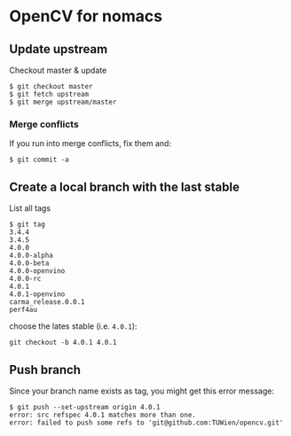 # OpenCV for nomacs

## Update upstream
Checkout master & update
```console
$ git checkout master
$ git fetch upstream
$ git merge upstream/master
```
### Merge conflicts
If you run into merge conflicts, fix them and:
```console
$ git commit -a
```

## Create a local branch with the last stable
List all tags
```console
$ git tag
3.4.4
3.4.5
4.0.0
4.0.0-alpha
4.0.0-beta
4.0.0-openvino
4.0.0-rc
4.0.1
4.0.1-openvino
carma_release.0.0.1
perf4au
```
choose the lates stable (i.e. `4.0.1`):
```console
git checkout -b 4.0.1 4.0.1
```

## Push branch
Since your branch name exists as tag, you might get this error message:
```console
$ git push --set-upstream origin 4.0.1
error: src refspec 4.0.1 matches more than one.
error: failed to push some refs to 'git@github.com:TUWien/opencv.git'
```